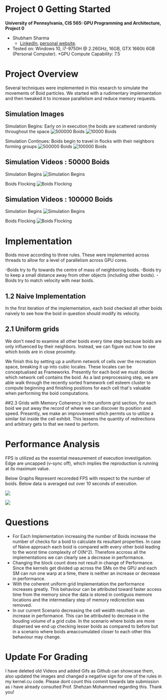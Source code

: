 Project 0 Getting Started
====================

**University of Pennsylvania, CIS 565: GPU Programming and Architecture, Project 0**

* Shubham Sharma
  * [LinkedIn](www.linkedin.com/in/codeshubham), [personal website](https://shubhvr.com/).
* Tested on: Windows 10, i7-9750H @ 2.26GHz, 16GB, GTX 1660ti 6GB (Personal Computer).
*GPU Compute Capability: 7.5

# Project Overview #
Several techniques were implemented in this research to simulate the movements of Boid particles. We started with a rudimentary implementation and then tweaked it to increase parallelism and reduce memory requests.

## Simulation Images
Simulation Begins: Early on in execution the boids are scattered randomly throughout the space
![500000 Boids](images/Boids1.PNG)
![10000 Boids](images/3.PNG)

Simulation Continues: Boids begin to travel in flocks with their neighbors forming groups
![500000 Boids](images/2.PNG)
![100000 Boids](images/4.PNG)

## Simulation Videos : 50000 Boids
Simulation Begins
![Simulation Begins](images/2.gif)

Boids Flocking
![Boids Flocking](images/3.gif)

## Simulation Videos : 100000 Boids
Simulation Begins
![Simulation Begins](images/4.gif)

Boids Flocking
![Boids Flocking](images/5.gif)

# Implementation #
Boids move according to three rules. These were implemented across threads to allow for a level of parallelism across GPU cores.

-Boids try to fly towards the centre of mass of neighboring boids.
-Boids try to keep a small distance away from other objects (including other boids).
-Boids try to match velocity with near boids.

## 1.2 Naive Implementation
In the first iteration of the implementation, each boid checked all other boids naively to see how the boid in question should modify its velocity.

## 2.1 Uniform grids
We don't need to examine all other boids every time step because boids are only influenced by their neighbors. Instead, we can figure out how to see which boids are in close proximity.

We finish this by setting up a uniform network of cells over the recreation space, breaking it up into cubic locales. These locales can be conceptualised as Frameworks. Presently for each boid we must decide which network cell contains the boid. As a last preprocessing step, we are able walk through the recently sorted framework cell esteem cluster to compute beginning and finishing positions for each cell that's valuable when performing the boid computations.

##2.3 Grids with Memory Coherency
In the uniform grid section, for each boid we put away the record of where we can discover its position and speed. Presently, we make an improvement which permits us to utilize a similar list inside the cell exhibit. This lessens the quantity of redirections and arbitrary gets to that we need to perform.

# Performance Analysis #

FPS is utilized as the essential measurement of execution investigation. Edge are uncapped (v-sync off), which implies the reproduction is running at its maximum value. 

Below Graphs Represent recoreded FPS with respect to the number of boids. Below data is averaged out over 10 seconds of execution.

![](images/Graph_30000.PNG)


![](images/Graph_50000.PNG)


# Questions #
- For Each Implementation increasing the number of Boids increase the number of checks for a boid to calculate its resultant properties. In case of Naive approach each boid is compared with every other boid leading to the worst time complexity of O(N^2). Therefore accross all the implementations we
can clearly see a decrease in performance.
- Changing the block count does not result in change of Performance. Since the kernels get divided up across the SMs on the GPU and each SM can run one warp at a time, there is neither an increase or decrease in performance.
- With the coherent uniform grid Implementation the performance increases greatly. This behaviour can be attributed toward faster access time from the memory since the data is stored in contiguos memore locations and the intermediary step of memory redicrection was removed.
- In our current Scenario decreasing the cell weidth resulted in an increase in performance. This can be attributed to decrease in the bouding volume of a grid cube. In the scenario where boids are more dispersed we end up checking lesser boids as compared to before but in a scenario where 
boids areaccumulated closer to each other this behaviour may change. 


# Update For Grading #
I have deleted old Videos and added Gifs as Github can showcase them, also updated the images and changed a negative sign for one of the rules in my kernel.cu code. Please dont count this commit 
towards late submission as i have already consulted Prof. Shehzan Mohammed regarding this. Thank you!